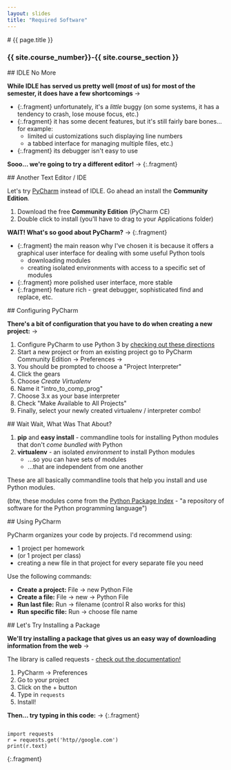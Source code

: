 ```yaml
---
layout: slides
title: "Required Software"
---
```


<section markdown="block" class="intro-slide">
# {{ page.title }}

### {{ site.course_number}}-{{ site.course_section }}

<p><small></small></p>
</section>

<section markdown="block">
## IDLE No More

__While IDLE has served us pretty well (_most_ of us) for most of the semester, it does have a few shortcomings__ &rarr;

* {:.fragment} unfortunately, it's a _little_ buggy (on some systems, it has a tendency to crash, lose mouse focus, etc.)
* {:.fragment} it has some decent features, but it's still fairly bare bones... for example:
    * limited ui customizations such displaying line numbers
    * a tabbed interface for managing multiple files, etc.)
* {:.fragment} its debugger isn't easy to use

__Sooo... we're going to try a different editor!__ &rarr;
{:.fragment}


</section>

<section markdown="block">
## Another Text Editor / IDE

Let's try [PyCharm](https://www.jetbrains.com/pycharm/) instead of IDLE. Go ahead an install the __Community Edition__.

1. Download the free __Community Edition__ (PyCharm CE)
2. Double click to install (you'll have to drag to your Applications folder)

__WAIT! What's so good about PyCharm?__ &rarr;
{:.fragment}

* {:.fragment} the main reason why I've chosen it is because it offers a graphical user interface for dealing with some useful Python tools
    * downloading modules
    * creating isolated environments with access to a specific set of modules
* {:.fragment} more polished user interface, more stable
* {:.fragment} feature rich - great debugger, sophisticated find and replace, etc.

</section>

<section markdown="block">
## Configuring PyCharm

__There's a bit of configuration that you have to do when creating a new project:__ &rarr;

1. Configure PyCharm to use Python 3 by [checking out these directions](https://www.jetbrains.com/help/pycharm/configuring-python-interpreter.html)
2. Start a new project or from an existing project go to PyCharm Community Edition &rarr; Preferences &rarr;
3. You should be prompted to choose a "Project Interpreter"
4. Click the gears
5. Choose _Create Virtualenv_
6. Name it "intro_to_comp_prog"
7. Choose 3.x as your base interpreter
8. Check "Make Available to All Projects"
9. Finally, select your newly created virtualenv / interpreter combo!

</section>

<section markdown="block">
## Wait Wait, What Was That About?

1. __pip__ and __easy install__ - commandline tools for installing Python modules that don't _come bundled with_ Python
2. __virtualenv__ - an isolated _environment_ to install Python modules
    * ...so you can have sets of modules
    * ...that are independent from one another

These are all basically commandline tools that help you install and use Python modules.

(btw, these modules come from the [Python Package Index](https://pypi.python.org/pypi) - "a repository of software for the Python programming language")
   
</section>



<section markdown="block">
## Using PyCharm

PyCharm organizes your code by projects. I'd recommend using:

* 1 project per homework
* (or 1 project per class)
* creating a new file in that project for every separate file you need

Use the following commands:

* __Create a project:__ File &rarr; new Python File
* __Create a file:__ File &rarr; new &rarr; Python File
* __Run last file:__ Run &rarr; filename (control R also works for this)
* __Run specific file:__ Run &rarr; choose file name

</section>

<section markdown="block">
## Let's Try Installing a Package

__We'll try installing a package that gives us an easy way of downloading information from the web__ &rarr;

The library is called requests - [check out the documentation!](http://docs.python-requests.org/en/master/)

1. PyCharm &rarr; Preferences
2. Go to your project
3. Click on the + button
4. Type in `requests`
5. Install!

__Then... try typing in this code:__ &rarr;
{:.fragment}

<pre><code data-trim contenteditable>
import requests
r = requests.get('http//google.com')
print(r.text)
</code></pre>
{:.fragment}

</section>

